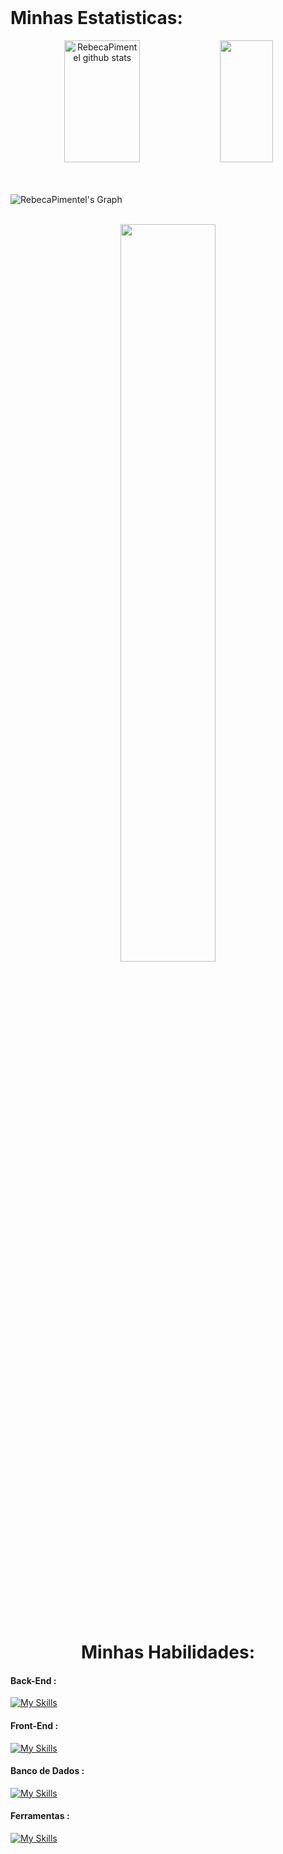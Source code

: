 <br>
 <h1> Minhas Estatisticas: </h1>


 <div align="center">  
 <img width="49%" height="195px" src="https://github-readme-stats.vercel.app/api?username=RebecaPimentel&show_icons=true&count_private=true&hide_border=true&title_color=006aff&icon_color=006aff&text_color=c9d1d9&bg_color=121212" alt="RebecaPimentel github stats" /> 
  <img width="41%" height="195px" src="https://github-readme-stats.vercel.app/api/top-langs/?username=RebecaPimentel&layout=compact&hide_border=true&title_color=006aff&text_color=006aff&bg_color=121212" />
</div>

<br></br>
![RebecaPimentel's Graph](https://github-readme-activity-graph.vercel.app/graph?username=RebecaPimentel&custom_title=RebecaPimentel%20GitHub%20Activity%20Graph&bg_color=0D1117&color=006aff&line=006aff&point=000aff&area_color=FFFFFF&title_color=FFFFFF&area=true)
<br><br>

<div  align="center" style="margin-bottom:50px">

 <img width=55% align="center"  src="https://github-readme-streak-stats.herokuapp.com?user=RebecaPimentel&theme=transparent&locale=pt_BR&date_format=n%2Fj%5B%2FY%5D&type=png](https://git.io/streak-stats)" />
 </div>


<br><br>

 <h1><center>Minhas Habilidades:</center></h1>

<h4>Back-End :</h4> 
 
[![My Skills](https://skillicons.dev/icons?i=java,nodejs)](https://skillicons.dev)

<h4>Front-End :</h4> 
 
[![My Skills](https://skillicons.dev/icons?i=js,html,css)](https://skillicons.dev)

<h4>Banco de Dados :</h4> 
 
[![My Skills](https://skillicons.dev/icons?i=mysql)](https://skillicons.dev)

<h4>Ferramentas :</h4> 
 
[![My Skills](https://skillicons.dev/icons?i=figma,eclipse,replit,vscode,github)](https://skillicons.dev)
